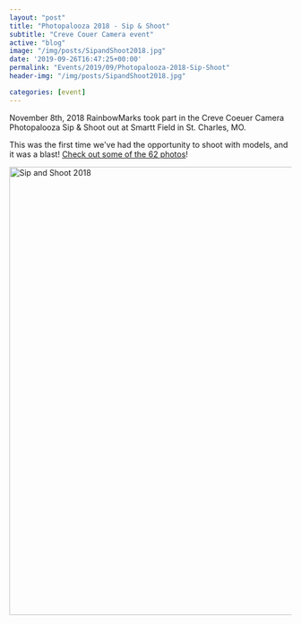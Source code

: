 ```yaml
---
layout: "post"
title: "Photopalooza 2018 - Sip & Shoot"
subtitle: "Creve Couer Camera event"
active: "blog"
image: "/img/posts/SipandShoot2018.jpg"
date: '2019-09-26T16:47:25+00:00'
permalink: "Events/2019/09/Photopalooza-2018-Sip-Shoot"
header-img: "/img/posts/SipandShoot2018.jpg"

categories: [event]
---
```

November 8th, 2018 RainbowMarks took part in the Creve Coeuer Camera Photopalooza Sip &amp; Shoot out at Smartt Field in St. Charles, MO.

This was the first time we&#39;ve had the opportunity to shoot with models, and it was a blast! <a href="https://www.flickr.com/photos/chammond/sets/72157675438276398" target="_blank">Check out some of the 62 photos</a>!


<div class="d-flex justify-content-center"><a data-flickr-embed="true" data-footer="true" data-header="true" href="https://www.flickr.com/photos/chammond/albums/72157675438276398" title="Sip and Shoot 2018"><img alt="Sip and Shoot 2018" height="800" src="https://live.staticflickr.com/4876/30852005347_d869ace201_c.jpg" width="533" /></a><script async src="https://embedr.flickr.com/assets/client-code.js" charset="utf-8"></script></div>
